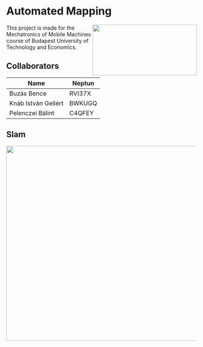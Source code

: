 # Automated Mapping

<img align="right" width="276,25" height="134" src="https://miro.medium.com/max/552/1*BnVbrXLkjtLLvk498w5cFQ.png">
This project is made for the Mechatronics of Mobile Machines course of Budapest University of Technology and Economics. 

## Collaborators

| Name          | Neptun        |
| ------------- | ------------- |
| Buzás Bence   | RVI37X        |
| Knáb István Gellért  | BWKUGQ |
| Pelenczei Bálint   | C4QFEY   |

## Slam

<img align="center" width="800" height="516" src="https://msadowski.github.io/images/slam_toolbox_odom.gif">
